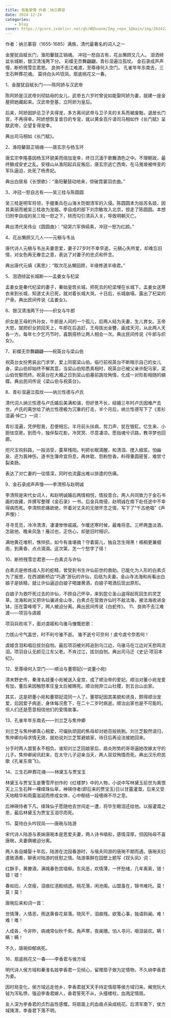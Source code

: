 ```yaml
---
title: 我看爱情 作者：纳兰慕容
date: 2024-12-24
categories: 
    - blog
cover: https://gcore.jsdelivr.net/gh/WQhuanm/Img_repo_1@main/img/202412222015910.png
---
```


作者：纳兰慕容（1655-1685）满族，清代最著名的词人之一

金屋犹自赋长门，渔阳鼙鼓正销魂。
冲冠一怒自古有，花丛懒顾又几人。
泪洒倾盆长城断，银汉清浅两下分。
彩蝶无奈舞翩翩，青衫湿遍泣孤坟。
金石录成声声慢，断桥残雪恋君恩。
良驹不去江难渡，至尊缘何入空门。
孔雀年年东南去，三生石畔葬花魂。
莫待白头吟钗凤，扇底桃花又一春。

1、金屋犹自赋长门——陈阿娇与汉武帝

陈阿娇是汉武帝刘彻姑母的女儿，武帝五六岁时曾说如能娶阿娇为妻，就建一座金屋把她藏起来。汉武帝登基，立阿娇为皇后。

后来，阿娇因妒忌卫子夫得宠，多方离间武帝与卫子夫的关系而被废黜，退居长门宫，不再得幸。阿娇想恢复昔日的专宠，就以黄金百斤请司马相如作《长门赋》呈献武帝，企望复得宠幸。

典出司马相如《长门赋》。

2、渔阳鼙鼓正销魂——唐玄宗与杨玉环

唐玄宗李隆基因杨玉环貌美而倍加宠幸，终日沉湎于歌舞酒色之中。不理朝政，最终酿成安史之乱。安禄山从渔阳起兵反叛后，唐玄宗逃亡西南，在马嵬坡被哗变的军队逼迫，处死了杨贵妃。

典出白居易《长恨歌》：“渔阳鼙鼓动地来，惊破霓裳羽衣曲。”

3、冲冠一怒自古有——吴三桂与陈圆圆

吴三桂是明军将领，手握重兵在山海关防御清军的入侵。陈圆圆本为姑苏名妓，因其美丽而被吴三桂收为宠姬。李自成的部下刘宗敏攻入北京，掠走了陈圆圆。本想归附李自成的吴三桂一怒之下，转而勾引清兵入关，导致明朝灭亡。

典出清代吴伟业《圆圆曲》：“恸哭六军俱缟素，冲冠一怒为红颜。”

4、花丛懒顾又几人——元稹与韦丛

唐代诗人元稹与韦丛夫妻恩爱，妻子27岁时不幸早逝。元稹心失所爱，却难忘旧情，对女色再无眷恋之意，表达了对妻子的忠贞和怀念。

典出唐代元缜《离思》：“取次花丛懒回顾，半缘修道半缘君。”

5、泪洒倾盆长城断——孟姜女与杞梁

孟姜女是秦代杞梁的妻子，秦始皇筑长城，把死去的杞梁埋在长城下。孟姜女送寒衣来到长城，知道丈夫已死，就对着长城大哭。十日后，长城崩塌，露出了杞梁的尸骨。典出民间传说《孟姜女》。

6、银汉清浅两下分——织女与牛郎

织女是王母的外孙女，牛郎是人间的一个孤儿，后两人结为夫妻，生儿育女。玉帝大怒，就把织女抓回天上，牛郎在后追赶，王母拔出金簪，画成天河，从此两人天各一方。每年七夕乞巧节时，喜鹊搭桥让两人相会一次。典出民间传说《牛郎与织女》。

7、彩蝶无奈舞翩翩——祝英台与梁山伯

祝英台女扮男装出门求学，爱上同窗梁山伯。临行前祝英台不断暗示自己的女儿身，梁山伯却始终不解其意。当梁山伯知悉真相时，祝英台已被父亲许配马家，梁山伯忧郁而终。祝英台在大婚之日到梁山伯墓前跳坟殉情，化成一对形影相随的蝴蝶。典出民间传说《梁山伯与祝英台》。　

8、青衫湿遍泣孤坟——纳兰性德与卢氏

清代词人纳兰性德与卢氏婚后美满和谐，但好景不长，结婚三年时卢氏因难产去世。卢氏的离世给了纳兰性德极为沉重的打击，半个月后，纳兰性德写下了《青衫湿遍·悼亡》一词：

青衫湿遍，凭伊慰我，忍便相忘。半月前头扶病，剪刀声、犹在银釭。忆生来、小胆怯空房。到而今，独伴梨花影，冷冥冥、尽意凄凉。愿指魂兮识路，教寻梦也回廊。

咫尺玉钩斜路，一般消受，蔓草残阳。判把长眠滴醒，和清泪、搅入椒浆。怕幽泉、还为我神伤。道书生簿命宜将息，再休耽、怨粉愁香。料得重圆密誓，难禁寸裂柔肠。

表达了对亡妻的一往情深，同时也流露出难以排遣的伤痛。　

9、金石录成声声慢——李清照与赵明诚

李清照是宋代女词人，和赵明诚婚后两情相悦，情投意合。两人共同致力于金石书画的收藏，并撰写整理《金石录》一书。后金兵南侵，赵明诚在南下赴任途中不幸得病而死。李清照悲痛欲绝，怀着对丈夫的无限怀念之情，写下了“千古绝唱”《声声慢》：

寻寻觅觅，冷冷清清，凄凄惨惨戚戚。乍暖还寒时候，最难将息。三杯两盏淡酒，怎敌他、晚来风急！雁过也，正伤心，却是旧时相识。

满地黄花堆积，憔悴损，如今有谁堪摘？守着窗儿，独自怎生得黑！梧桐更兼细雨，到黄昏、点点滴滴。这次第，怎一个愁字了得！

10、断桥残雪恋君恩——白素贞与许仙

白素贞是修炼成人形的蛇精，曾受到书生许仙前世的救助。已能化为人形的白素贞为了报恩，在西湖断桥边“巧遇”游玩的许仙，后结为夫妻。金山寺法海和尚看出白娘子是妖精，就让许仙逼迫白娘子喝雄黄酒，白娘子喝酒后现出原形。

白娘子为救吓死过去的许仙，不顾自己怀孕，来到昆仑圣山盗得起死回生的灵芝草。法海和尚又把许仙骗进金山寺，白素贞在营救许仙时不敌法海，被法海收进金钵，压在雷峰塔下，两人被迫分离。典出民间传说《白蛇传》。
11、良驹不去江难渡——项羽与虞姬

项羽兵败垓下，面对虞姬和乌骓马慷慨悲歌：

力拔山兮气盖世，时不利兮骓不逝。
骓不逝兮可奈何！虞兮虞兮奈若何！

虞姬含泪和唱后拔剑自刎。最后项羽被刘邦追到乌江边，乌骓马在江边对天悲鸣流泪。项羽自认无颜见江东父老。不肯过江，拔剑自刎。典出司马迁《史记·项羽本纪》。

12、至尊缘何入空门——顺治与董鄂妃(一说董小宛)

清末野史传，秦淮名妓董小宛被送入皇宫，成了顺治帝的爱妃。顺治对董小宛宠爱有加，董后来因触怒孝庄皇太后被赐死。顺治抛弃江山社稷，到五台山出家。

其实，这是把董小宛和董鄂妃混同一人了。董鄂妃因其美貌和贤良，颇得顺治宠爱，后因爱子病逝，身体每况愈下，在二十二岁时病逝。顺治出家也是不可能的。但人们还是愿意相信他们的爱情故事。

13、孔雀年年东南去——刘兰芝与焦仲卿

刘兰芝与焦仲卿真心相爱，可偏执顽固的焦母却对她百般挑剔。刘兰芝毅然请归，焦仲卿向母求情无效，就劝说刘兰芝暂避娘家，待日后再设法接她回来。

分手时两人盟誓永不相负。谁知刘兰芝回娘家后，趋炎附势的哥哥逼她改嫁太守的儿子。焦仲卿闻讯赶来，在太守儿子迎亲当天，两人双双殉情而死。典出汉乐府民歌《孔雀东南飞》。

14、三生石畔葬花魂——林黛玉与贾宝玉

林黛玉与贾宝玉是曹雪芹创作的《红楼梦》中的人物，小说中写林黛玉前世为离恨天上三生石畔一棵绛珠仙草，神瑛侍者(即后来的贾宝玉)日以甘露灌溉，后来又受天地精华和雨露滋润而修成女体，心中郁结一段缠绵不尽之意。

后神瑛侍者下凡，绛珠仙子愿随他去世间走一遭，将毕生眼泪还给他。以报灌溉之恩，最后林黛玉为贾宝玉泪尽而死。

15、莫待白头吟钗凤——唐琬与陆游

宋代诗人陆游与表妹唐琬本是恩爱夫妻，两人诗书唱和，感情深厚。但因陆母不喜唐琬，夫妻俩被迫分离。

两人各自婚娶十年后，陆游在沈园春游时，与偕夫同游的唐琬不期而遇。唐琬夫妇遣致酒肴，聊表对陆游的抚慰之情。陆游乘醉在园壁上题写《钗头凤》词：

红酥手，黄滕酒，满城春色宫墙柳。东风恶，欢情薄，一怀愁绪，几年离索，错！错！错！

春如旧，人空瘦，泪痕红浥鲛绡透。桃花落，闲池阁。山盟虽在，锦书难托。莫！莫！莫！

唐琬后来和词一首：

世情薄，人情恶，雨送黄昏花易落。晓风干，泪痕残。欲笺心事，独语斜阑。难！难！难！

人成各，今非昨，病魂常似秋千索。角声寒，夜阑珊。怕人寻问，咽泪装欢。瞒！瞒！瞒！

不久，唐琬抑郁病死。　

16、扇底桃花又一春——李香君与侯方域

明代诗人侯方域和秦淮名妓李香君一见倾心，留赠扇子做为定情物，不久纳李香君为妾。

因时局变化，侯方域远走他乡，李香君就天天手持定情扇等侯方域归来。阉党阮大钺为泻私愤，强迫李香君嫁人，香君誓死不从，头撞楼柱，血溅定情扇。

友人深为李香君的贞烈品性感慨，将扇面上的血痕点染成桃花。后清军南下，侯方域降清，李香君下落不明。